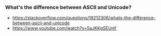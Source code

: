 ### What's the difference between ASCII and Unicode?
- https://stackoverflow.com/questions/19212306/whats-the-difference-between-ascii-and-unicode
- https://www.youtube.com/watch?v=5aJKKgSEUnY

